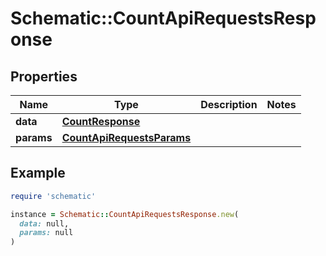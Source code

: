# Schematic::CountApiRequestsResponse

## Properties

| Name | Type | Description | Notes |
| ---- | ---- | ----------- | ----- |
| **data** | [**CountResponse**](CountResponse.md) |  |  |
| **params** | [**CountApiRequestsParams**](CountApiRequestsParams.md) |  |  |

## Example

```ruby
require 'schematic'

instance = Schematic::CountApiRequestsResponse.new(
  data: null,
  params: null
)
```

